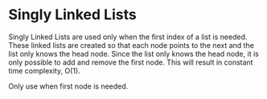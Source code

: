 # Singly Linked Lists

Singly Linked Lists are used only when the first index of a list is needed. These linked lists are created so that each node points to the next and the list only knows the head node. Since the list only knows the head node, it is only possible to add and remove the first node. This will result in constant time complexity, O(1).

Only use when first node is needed.
